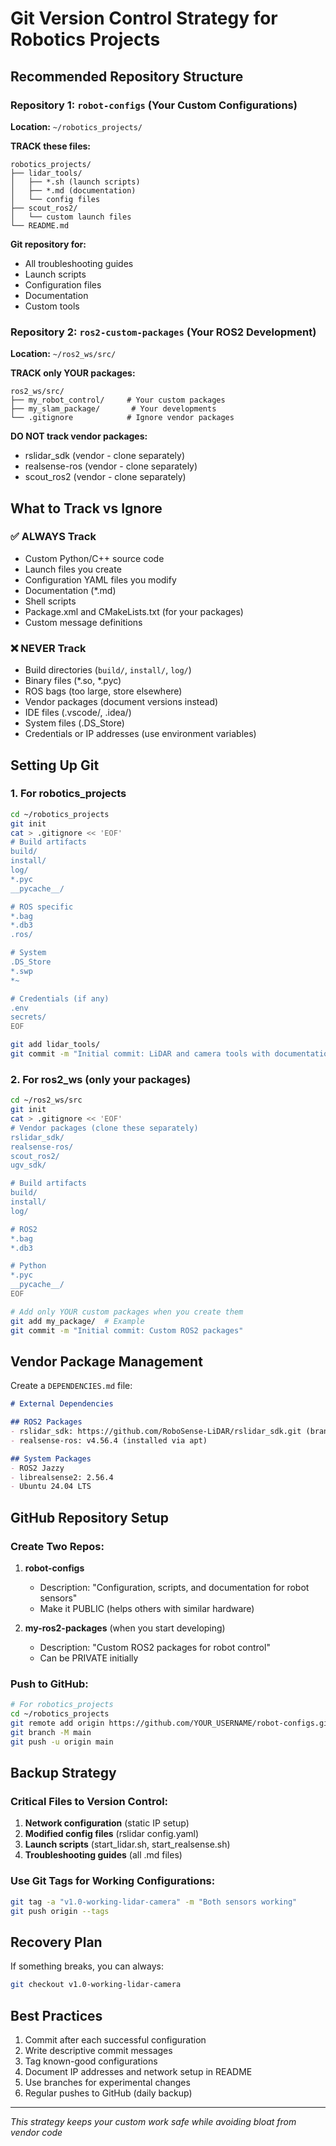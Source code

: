 # Git Version Control Strategy for Robotics Projects

## Recommended Repository Structure

### Repository 1: `robot-configs` (Your Custom Configurations)
**Location:** `~/robotics_projects/`

**TRACK these files:**
```
robotics_projects/
├── lidar_tools/
│   ├── *.sh (launch scripts)
│   ├── *.md (documentation)
│   └── config files
├── scout_ros2/
│   └── custom launch files
└── README.md
```

**Git repository for:**
- All troubleshooting guides
- Launch scripts
- Configuration files
- Documentation
- Custom tools

### Repository 2: `ros2-custom-packages` (Your ROS2 Development)
**Location:** `~/ros2_ws/src/`

**TRACK only YOUR packages:**
```
ros2_ws/src/
├── my_robot_control/     # Your custom packages
├── my_slam_package/       # Your developments
└── .gitignore            # Ignore vendor packages
```

**DO NOT track vendor packages:**
- rslidar_sdk (vendor - clone separately)
- realsense-ros (vendor - clone separately)
- scout_ros2 (vendor - clone separately)

## What to Track vs Ignore

### ✅ ALWAYS Track
- Custom Python/C++ source code
- Launch files you create
- Configuration YAML files you modify
- Documentation (*.md)
- Shell scripts
- Package.xml and CMakeLists.txt (for your packages)
- Custom message definitions

### ❌ NEVER Track
- Build directories (`build/`, `install/`, `log/`)
- Binary files (*.so, *.pyc)
- ROS bags (too large, store elsewhere)
- Vendor packages (document versions instead)
- IDE files (.vscode/, .idea/)
- System files (.DS_Store)
- Credentials or IP addresses (use environment variables)

## Setting Up Git

### 1. For robotics_projects
```bash
cd ~/robotics_projects
git init
cat > .gitignore << 'EOF'
# Build artifacts
build/
install/
log/
*.pyc
__pycache__/

# ROS specific
*.bag
*.db3
.ros/

# System
.DS_Store
*.swp
*~

# Credentials (if any)
.env
secrets/
EOF

git add lidar_tools/
git commit -m "Initial commit: LiDAR and camera tools with documentation"
```

### 2. For ros2_ws (only your packages)
```bash
cd ~/ros2_ws/src
git init
cat > .gitignore << 'EOF'
# Vendor packages (clone these separately)
rslidar_sdk/
realsense-ros/
scout_ros2/
ugv_sdk/

# Build artifacts
build/
install/
log/

# ROS2
*.bag
*.db3

# Python
*.pyc
__pycache__/
EOF

# Add only YOUR custom packages when you create them
git add my_package/  # Example
git commit -m "Initial commit: Custom ROS2 packages"
```

## Vendor Package Management

Create a `DEPENDENCIES.md` file:
```markdown
# External Dependencies

## ROS2 Packages
- rslidar_sdk: https://github.com/RoboSense-LiDAR/rslidar_sdk.git (branch: ros2)
- realsense-ros: v4.56.4 (installed via apt)

## System Packages
- ROS2 Jazzy
- librealsense2: 2.56.4
- Ubuntu 24.04 LTS
```

## GitHub Repository Setup

### Create Two Repos:
1. **robot-configs**
   - Description: "Configuration, scripts, and documentation for robot sensors"
   - Make it PUBLIC (helps others with similar hardware)

2. **my-ros2-packages** (when you start developing)
   - Description: "Custom ROS2 packages for robot control"
   - Can be PRIVATE initially

### Push to GitHub:
```bash
# For robotics_projects
cd ~/robotics_projects
git remote add origin https://github.com/YOUR_USERNAME/robot-configs.git
git branch -M main
git push -u origin main
```

## Backup Strategy

### Critical Files to Version Control:
1. **Network configuration** (static IP setup)
2. **Modified config files** (rslidar config.yaml)
3. **Launch scripts** (start_lidar.sh, start_realsense.sh)
4. **Troubleshooting guides** (all .md files)

### Use Git Tags for Working Configurations:
```bash
git tag -a "v1.0-working-lidar-camera" -m "Both sensors working"
git push origin --tags
```

## Recovery Plan
If something breaks, you can always:
```bash
git checkout v1.0-working-lidar-camera
```

## Best Practices
1. Commit after each successful configuration
2. Write descriptive commit messages
3. Tag known-good configurations
4. Document IP addresses and network setup in README
5. Use branches for experimental changes
6. Regular pushes to GitHub (daily backup)

---
*This strategy keeps your custom work safe while avoiding bloat from vendor code*
